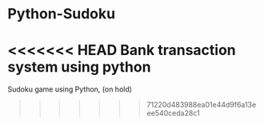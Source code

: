 # Python-Sudoku
<<<<<<< HEAD
Bank transaction system using python 
=======
Sudoku game using Python, (on hold)
>>>>>>> 71220d483988ea01e44d9f6a13eee540ceda28c1
